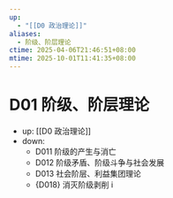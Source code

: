 ```yaml
---
up:
  - "[[D0 政治理论]]"
aliases:
  - 阶级、阶层理论
ctime: 2025-04-06T21:46:51+08:00
mtime: 2025-10-01T11:41:35+08:00
---
```


# D01 阶级、阶层理论

- up: [[D0 政治理论]]
- down:	
	- D011 阶级的产生与消亡
	- D012 阶级矛盾、阶级斗争与社会发展
	- D013 社会阶层、利益集团理论
	- {D018} 消灭阶级剥削 i
	
